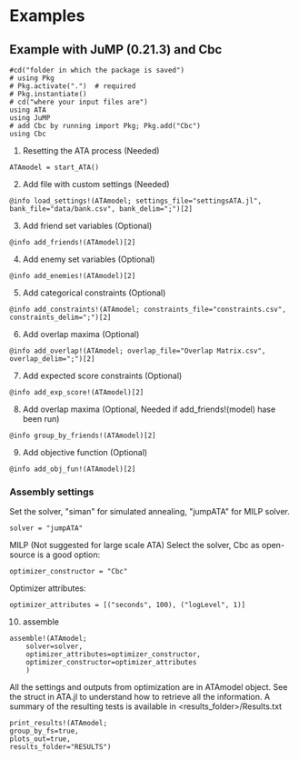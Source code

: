 # Examples

## Example with JuMP (0.21.3) and Cbc


```jldoctest
#cd("folder in which the package is saved")
# using Pkg
# Pkg.activate(".")  # required
# Pkg.instantiate()
# cd("where your input files are")
using ATA
using JuMP
# add Cbc by running import Pkg; Pkg.add("Cbc")
using Cbc
```

1. Resetting the ATA process (Needed)

```jldoctest
ATAmodel = start_ATA()
```

2. Add file with custom settings (Needed)
```jldoctest
@info load_settings!(ATAmodel; settings_file="settingsATA.jl", bank_file="data/bank.csv", bank_delim=";")[2]
```

3. Add friend set variables (Optional)
```jldoctest
@info add_friends!(ATAmodel)[2]
```

4. Add enemy set variables (Optional)
```jldoctest
@info add_enemies!(ATAmodel)[2]
```

5. Add categorical constraints (Optional)
```jldoctest
@info add_constraints!(ATAmodel; constraints_file="constraints.csv", constraints_delim=";")[2]
```

6. Add overlap maxima (Optional)
```jldoctest
@info add_overlap!(ATAmodel; overlap_file="Overlap Matrix.csv", overlap_delim=";")[2]
```

7. Add expected score constraints (Optional)
```jldoctest
@info add_exp_score!(ATAmodel)[2]
```

8. Add overlap maxima (Optional, Needed if add_friends!(model) hase been run)
```jldoctest
@info group_by_friends!(ATAmodel)[2]
```

9. Add objective function (Optional)
```jldoctest
@info add_obj_fun!(ATAmodel)[2] 
```

### Assembly settings

Set the solver, "siman" for simulated annealing, "jumpATA" for MILP solver.
```jldoctest
solver = "jumpATA"
```

MILP (Not suggested for large scale ATA)
Select the solver, Cbc as open-source is a good option:
```jldoctest
optimizer_constructor = "Cbc"
```

Optimizer attributes:
```jldoctest
optimizer_attributes = [("seconds", 100), ("logLevel", 1)]
```

10. assemble
```jldoctest
assemble!(ATAmodel;
    solver=solver,
    optimizer_attributes=optimizer_constructor,
    optimizer_constructor=optimizer_attributes
    )
```


All the settings and outputs from optimization are in ATAmodel object.
See the struct in ATA.jl to understand how to retrieve all the information.
A summary of the resulting tests is available in <results_folder>/Results.txt

```jldoctest
print_results!(ATAmodel;
group_by_fs=true,
plots_out=true,
results_folder="RESULTS")
```

